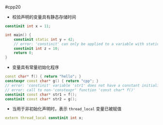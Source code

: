 #cpp20 

* 校验声明的变量具有静态存储时间

```cpp
constinit int x = 11;

int main() {
    constinit static int y = 42;
    // error: 'constinit' can only be applied to a variable with static or thread storage duration
    constinit int z = 10;
    return 0;
}
```

* 变量具有常量初始化程序

```cpp
const char* f() { return "hello"; }
constexpr const char* g() { return "cpp"; }
// error: 'constinit' variable 'str1' does not have a constant initializer
// error: call to non-'constexpr' function 'const char* f()'
constinit const char* str1 = f();
constinit const char* str2 = g();
```

* 当用于非初始化声明时，表示 `thread_local` 变量已被赋值

```cpp
extern thread_local constinit int x;
```
